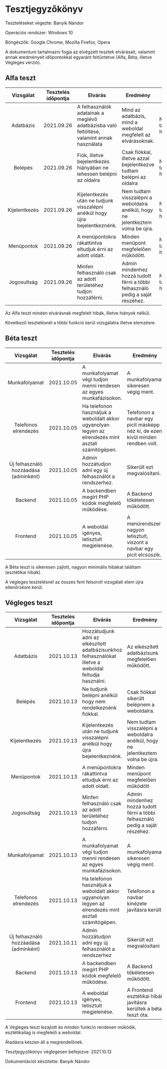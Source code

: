 # Tesztjegyzőkönyv

Teszteléseket végezte: Banyik Nándor

Operációs rendszer: Windows 10

Böngészők: Google Chrome, Mozilla Firefox, Opera

A dokumentum tartalmazni fogja az elvégzett tesztek
elvárásait, valamint annak eredményeit időpontokkal
egyaránt feltűntetve (Alfa, Béta, illetve Végleges verzió).

## Alfa teszt
| Vizsgálat | Tesztelés időpontja | Elvárás | Eredmény | Hibák |
| :---: | --- | --- | --- | --- |
| Adatbázis | 2021.09.26 | A felhasználók adatainak a meglévő adatbázisba való feltöltése, valamint annak használata | Mind az adatbázis, mind a weboldal megfelelt az elvárásoknak. | Nem találtam hibát. |
| Belépés | 2021.09.26 | Fiók, illetve bejelentkezés hiányában ne lehessen belépni az oldalra | Csak fiókkal, illetve azzal bejelentkezve tudtam belépni az oldalra | Nem találtam hibát. |
| Kijelentkezés | 2021.09.26 | Kijelentkezés után ne tudjunk visszalépni anélkül hogy újra bejelentkeznénk. | Nem tudtam visszalépni a weboldalra anélkül, hogy ne jelentkeztem volna be újra.| Nem találtam hibát. |
| Menüpontok | 2021.09.26 | A menüpontokra rákattintva eltudjuk érni az adott oldalt. | Minden menüpont megfelelően működött. | Nem találtam hibát. |
| Jogosultság | 2021.09.26 | Minfen felhasználó csak az adott területéhez tudjon hozzáférni. | Admin mindenhez hozzá tudott férni a többi felhasználó pedig a saját részéhez. | Nem találtam hibát. |

Az Alfa teszt minden elvárásnak megfelelt hibák,
illetve hiányok nélkül.

Következő tesztelésnél a többi funkció kerül 
vizsgálatra illetve elemzésre.

## Béta teszt

| Vizsgálat | Tesztelés időpontja | Elvárás | Eredmény | Hibák |
| :---: | --- | --- | --- | --- |
| Munkafolyamat | 2021.10.05 | A munkafolyamat végi tudjon menni rendesen az egyes munkafázisokon. | A munkafolyamat sikeresen végig ment. | Nem találtam hibát. |
| Telefonos elrendezés | 2021.10.05 | Ha telefonon használjuk a weboldalt akkor ugyanolyan legyen az elrendezés mint asztali számítógépen. | Telefonon a navbar egy picit másképp néz ki, de ezen kívül minden rendben volt. | Minimális hibát találtam |
| Új felhasználó hozzáadása (adminként) | 2021.10.05 | Admin hozzátudjon adni egy új felhasználót a rendszerhez. | Sikerült ezt megvalósítani. | Nem találtam hibát. |
| Backend | 2021.10.05 | A backendben megírt PHP kódok megfelelő működése. | A Backend tökéletesen működött. | Nem találtam hibát. |
| Frontend | 2021.10.05 | A weboldal igényes, letisztult megjelenése. | A menürendszer nagyon letisztult, viszont a navbar egy picit elcsúszik. | Minimális hibát találtam. |

A Béta teszt is sikeresen zajlott, 
nagyon minimális hibákat találtam (esztétikai hibák).

A végleges tesztelésnél az összes fent felsorolt 
vizsgálati elem újra ellenőrzésre kerül.

## Végleges teszt
| Vizsgálat | Tesztelés időpontja | Elvárás | Eredmény | Hibák |
| :---: | --- | --- | --- | --- |
| Adatbázis | 2021.10.13 | Hozzátudjunk adni az elkészített adatbázisunkhoz felhasználókat illetve a weboldal feltudja használni. | Az elkészített adatbázisunk megfelelően működött. | Nem találtam hibát |
| Belépés | 2021.10.13 | Ne tudjunk belépni anélkül hogy nem rendelkeznénk fiókkal. | Csak fiókkal sikerült belépnem a weboldalra. | Nem találtam hibát |
| Kijelentkezés | 2021.10.13 | Kijelentkezés után ne tudjunk visszalépni anélkül hogy újra bejelentkeznénk. | Nem tudtam visszalépni a weboldalra anélkül, hogy ne jelentkeztem volna be újra. | Nem találtam hibát. |
| Menüpontok | 2021.10.13 | A menüpontokra rákattintva eltudjuk érni az adott oldalt. | Minden menüpont megfelelően működött | Nem találtam hibát |
| Jogosultság | 2021.10.13 | Minfen felhasználó csak az adott területéhez tudjon hozzáférni. | Admin mindenhez hozzá tudott férni a többi felhasználó pedig a saját részéhez. | Nem találtam hibát |
| Munkafolyamat | 2021.10.13 | A munkafolyamat végi tudjon menni rendesen az egyes munkafázisokon. | A munkafolyamat sikeresen végig ment. | Nem találtam hibát. |
| Telefonos elrendezés | 2021.10.13 | Ha telefonon használjuk a weboldalt akkor ugyanolyan legyen az elrendezés mint asztali számítógépen. | Telefonon a navbar kinézete javításra került. | Nem találtam hibát. |
| Új felhasználó hozzáadása (adminként) | 2021.10.11 | Admin hozzátudjon adni egy új felhasználót a rendszerhez | Sikerült ezt megvalósítani | Nem találtam hibát |
| Backend | 2021.10.13 | A backendben megírt PHP kódok megfelelő működése. | A Backend tökéletesen működött. | Nem találtam hibát. |
| Frontend | 2021.10.13 | A weboldal igényes, letisztult megjelenése. | A Frontend esztétikai hibái javításra kerültek a béta teszt óta. | Nem találtam hibát. |

A Végleges teszt lezajlott és minden funkció rendesen működik, 
esztétikailag is megfelelő a weboldal. 

Átadásra készen áll a megrendelőnek.

Tesztjegyzőkönyv véglegesen befejezve: 2021.10.13 

Dokumentációt készítette: Banyik Nándor
